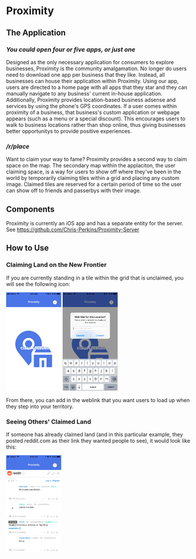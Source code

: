 # Proximity

## The Application
### _You could open four or five apps, or just one_

 Designed as the only necessary application for consumers to explore businesses, Proximity is the community amalgamation.  No longer do users need to download one app per business that they like.  Instead, all businesses can house their application within Proximity.  Using our app, users are directed to a home page with all apps that they star and they can manually navigate to any business' current in-house application.  Additionally, Proximity provides location-based business adsense and services by using the phone's GPS coordinates.  If a user comes within proximity of a business, that business's custom application or webpage appears (such as a menu or a special discount).  This encourages users to walk to business locations rather than shop online, thus giving businesses better opportunitys to provide positive experiences.  

### _/r/place_
 
 Want to claim your way to fame?  Proximity provides a second way to claim space on the map.  The secondary map within the applaciton, the user claiming space, is a way for users to show off where they've been in the world by temporarily claiming tiles within a grid and placing any custom image.  Claimed tiles are reserved for a certain period of time so the user can show off to friends and passerbys with their image.
 
 ## Components
 Proximity is currently an iOS app and has a separate entity for the server.  See https://github.com/Chris-Perkins/Proximity-Server
 
 ## How to Use
 ### Claiming Land on the New Frontier
 
  If you are currently standing in a tile within the grid that is unclaimed, you will see the following icon:
  
<img src="https://github.com/Chris-Perkins/Proximity/blob/master/imgs/claimNewLocation.PNG?raw=true" width="150"> <img src="https://github.com/Chris-Perkins/Proximity/blob/master/imgs/enterURL.PNG?raw=true" width="150">

From there, you can add in the weblink that you want users to load up when they step into your territory.

 ### Seeing Others' Claimed Land
 
 If someone has already claimed land (and in this particular example, they posted reddit.com as their link they wanted people to see), it would look like this:
 
 <img src="https://github.com/Chris-Perkins/Proximity/blob/master/imgs/proximityOnReddit.PNG?raw=true" width="150">
 
